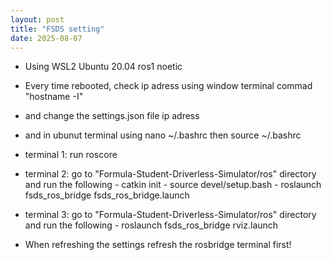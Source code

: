```yaml
---
layout: post
title: "FSDS setting"
date: 2025-08-07
---
```

- Using WSL2 Ubuntu 20.04 ros1 noetic
- Every time rebooted, check ip adress using window terminal commad "hostname -I"
- and change the settings.json file ip adress
- and in ubunut terminal using nano ~/.bashrc then source ~/.bashrc


- terminal 1: run roscore
- terminal 2: go to "Formula-Student-Driverless-Simulator/ros" directory and run the following
            - catkin init 
            - source devel/setup.bash
            - roslaunch fsds_ros_bridge fsds_ros_bridge.launch
- terminal 3: go to "Formula-Student-Driverless-Simulator/ros" directory and run the following
            - roslaunch fsds_ros_bridge rviz.launch

- When refreshing the settings refresh the rosbridge terminal first!
